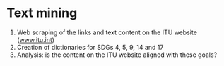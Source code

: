 # Text mining
1. Web scraping of the links and text content on the ITU website (www.itu.int)
2. Creation of dictionaries for SDGs 4, 5, 9, 14 and 17
3. Analysis: is the content on the ITU website aligned with these goals?
